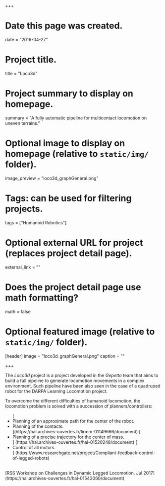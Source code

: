 +++
# Date this page was created.
date = "2016-04-27"

# Project title.
title = "Loco3d"

# Project summary to display on homepage.
summary = "A fully automatic pipeline for multicontact locomotion on uneven terrains."

# Optional image to display on homepage (relative to `static/img/` folder).
image_preview = "loco3d_graphGeneral.png"

# Tags: can be used for filtering projects.
tags = ["Humanoid Robotics"]

# Optional external URL for project (replaces project detail page).
external_link = ""

# Does the project detail page use math formatting?
math = false

# Optional featured image (relative to `static/img/` folder).
[header]
image = "loco3d_graphGeneral.png"
caption = ""

+++

The *Loco3d* project is a project developed in the *Gepetto* team that aims to build a full pipeline to generate locomotion movements in a complex environment. Such pipeline have been also seen in the case of a quadruped robot for the DARPA Learning Locomotion project.<br>

To overcome the different difficulties of humanoid locomotion, the locomotion problem is solved with a succession of planners/controllers:<br>
<ul>
	[<li> Planning of an approximate path for the center of the robot.</li>
	<li> Planning of the contacts.</li>](https://hal.archives-ouvertes.fr/lirmm-01149666/document)
	[<li> Planning of a precise trajectory for the center of mass. </li>] (https://hal.archives-ouvertes.fr/hal-01520248/document)
	[<li> Control of all motors. </li>] (https://www.researchgate.net/project/Compliant-feedback-control-of-legged-robots)
</ul>

<br>
[RSS Workshop on Challenges in Dynamic Legged Locomotion, Jul 2017] (https://hal.archives-ouvertes.fr/hal-01543060/document)